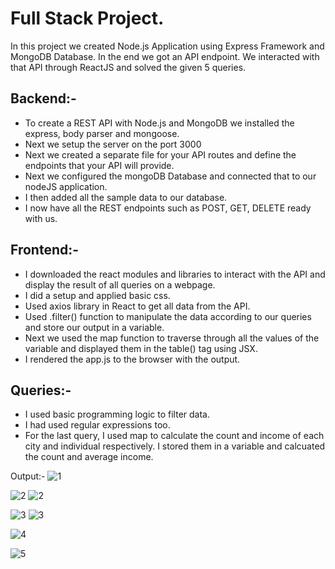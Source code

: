 # Full Stack Project.

In this project we created Node.js Application using Express Framework and MongoDB Database. In the end we got an API endpoint. We interacted with that API through ReactJS and solved the given 5 queries.

## Backend:-

* To create a REST API with Node.js and MongoDB we installed the express, body parser and mongoose. 
* Next we setup the server on the port 3000 
* Next we created a separate file for your API routes and define the endpoints that your API will provide. 
* Next we configured the mongoDB Database and connected that to our nodeJS application. 
* I then added all the sample data to our database. 
* I now have all the REST endpoints such as POST, GET, DELETE ready with us.

## Frontend:- 

* I downloaded the react modules and libraries to interact with the API and display the result of all queries on a webpage. 
* I did a setup and applied basic css. 
* Used axios library in React to get all data from the API. 
* Used .filter() function to manipulate the data according to our queries and store our output in a variable. 
* Next we used the map function to traverse through all the values of the variable and displayed them in the table() tag using JSX. 
* I rendered the app.js to the browser with the output.

## Queries:- 

* I used basic programming logic to filter data. 
* I had used regular expressions too. 
* For the last query, I used map to calculate the count and income of each city and individual respectively. I stored them in a variable and calcuated the count and average income.


Output:-
![1](https://user-images.githubusercontent.com/72308690/234054057-a62478a1-2f72-4fc7-930b-5780044170a7.png)

![2](https://user-images.githubusercontent.com/72308690/234054191-872bcb83-157d-4668-821f-272f65ef2d66.png)
![2](https://user-images.githubusercontent.com/72308690/234054199-a165d794-f8b8-4462-8cf1-27ba2bd511db.png)

![3](https://user-images.githubusercontent.com/72308690/234054323-ceb28019-87e4-43f8-8e42-b78aa73b0c36.png)
![3](https://user-images.githubusercontent.com/72308690/234054341-fa22c8a5-b7ed-4a18-b29b-cb7b75dd1da9.png)

![4](https://user-images.githubusercontent.com/72308690/234054408-dfffa0f0-9b8d-42d0-9453-a857a8001c03.png)

![5](https://user-images.githubusercontent.com/72308690/234054433-815878db-74d5-41cc-b824-1a41d56c825c.png)




